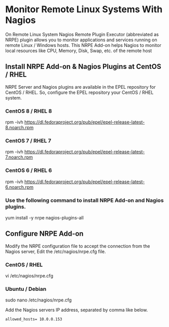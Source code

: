 # Monitor Remote Linux Systems With Nagios

On Remote Linux System Nagios Remote Plugin Executor (abbreviated as NRPE) plugin allows you to monitor 
applications and services running on remote Linux / Windows hosts. This NRPE Add-on helps Nagios to monitor
local resources like CPU, Memory, Disk, Swap, etc. of the remote host

## Install NRPE Add-on & Nagios Plugins at CentOS / RHEL

NRPE Server and Nagios plugins are available in the EPEL repository for CentOS / RHEL.
So, configure the EPEL repository your CentOS / RHEL system.


### CentOS 8 / RHEL 8 ###

rpm -ivh https://dl.fedoraproject.org/pub/epel/epel-release-latest-8.noarch.rpm

### CentOS 7 / RHEL 7 ###

rpm -ivh https://dl.fedoraproject.org/pub/epel/epel-release-latest-7.noarch.rpm

### CentOS 6 / RHEL 6 ###

rpm -ivh https://dl.fedoraproject.org/pub/epel/epel-release-latest-6.noarch.rpm


### Use the following command to install NRPE Add-on and Nagios plugins.

yum install -y nrpe nagios-plugins-all

## Configure NRPE Add-on

Modify the NRPE configuration file to accept the connection from the Nagios server, 
Edit the /etc/nagios/nrpe.cfg file.

### CentOS / RHEL ###

vi /etc/nagios/nrpe.cfg

### Ubuntu / Debian ###

sudo nano /etc/nagios/nrpe.cfg

Add the Nagios servers IP address, separated by comma like below.

```
allowed_hosts= 10.0.0.153
```

